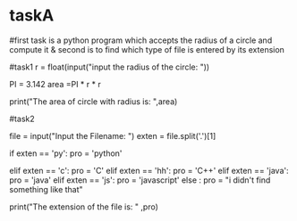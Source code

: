 # taskA
#first task is a python program which accepts the radius of a circle and compute it &amp; second is to find which type of file is entered by its extension

#task1
r = float(input("input the radius of the circle: "))

PI = 3.142
area =PI * r * r

print("The area of circle with radius is: ",area)


#task2

file = input("Input the Filename: ")
exten = file.split('.')[1]


if exten == 'py':
    pro = 'python'

elif exten == 'c':
    pro = 'C'
elif exten == 'hh':
   pro = 'C++'
elif exten == 'java':
    pro = 'java'
elif exten == 'js':
    pro = 'javascript'
else :
    pro = "i didn't find something like that"

print("The extension of the file is: " ,pro)
